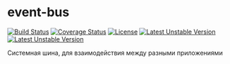 # event-bus

[![Build Status](https://secure.travis-ci.org/old-town/event-bus.svg?branch=master)](https://secure.travis-ci.org/old-town/event-bus)
[![Coverage Status](https://coveralls.io/repos/old-town/event-bus/badge.svg?branch=master&service=github)](https://coveralls.io/github/old-town/event-bus?branch=master)
[![License](https://poser.pugx.org/old-town/event-bus/license)](https://packagist.org/packages/old-town/event-bus)
[![Latest Unstable Version](https://poser.pugx.org/old-town/event-bus/v/unstable)](https://packagist.org/packages/old-town/event-bus)
[![Latest Unstable Version](https://poser.pugx.org/old-town/event-bus/v/unstable)](https://packagist.org/packages/old-town/event-bus)

Системная шина, для взаимодействия между разными приложениями
